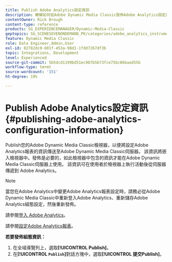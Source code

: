 ```yaml
---
title: Publish Adobe Analytics設定資訊
description: 瞭解如何從Adobe Dynamic Media Classic發佈Adobe Analytics設定資訊。
contentOwner: Rick Brough
content-type: reference
products: SG_EXPERIENCEMANAGER/Dynamic-Media-Classic
geptopics: SG_SCENESEVENONDEMAND_PK/categories/adobe_analytics_instrumentation_kit
feature: Dynamic Media Classic
role: Data Engineer,Admin,User
exl-id: 02782dc0-601f-453a-98d1-1fdd7267df3b
topic: Integrations, Development
level: Experienced
source-git-commit: 5b5dcd1199bd51ec987b5673fce75bc86baad55b
workflow-type: tm+mt
source-wordcount: '151'
ht-degree: 19%

---
```


# Publish Adobe Analytics設定資訊{#publishing-adobe-analytics-configuration-information}

Publish您的Adobe Dynamic Media Classic檢視器，以便將設定Adobe Analytics報表的資訊傳送至Adobe Dynamic Media Classic伺服器。 該資訊將嵌入檢視器中。發佈是必要的，如此檢視器中包含的資訊才能在Adobe Dynamic Media Classic伺服器上使用。 該資訊可在使用者於檢視器上執行活動後從伺服器傳遞到 Adobe Analytics。

>[!NOTE]
>
>當您在Adobe Analytics中變更Adobe Analytics報表設定時，請務必從Adobe Dynamic Media Classic中重新登入Adobe Analytics、重新儲存Adobe Analytics組態設定，然後重新發佈。

請參閱[登入 Adobe Analytics](log-analytics.md#log_in_to_adobe_analytics)。

請參閱[設定Adobe Analytics報表](configuring-analytics-reports.md#configuring_adobe_analytics_reports)。

**若要發佈組態資訊：**

1. 在全域導覽列上，選取&#x200B;**[!UICONTROL Publish]**。
1. 在&#x200B;**[!UICONTROL `Publish`]**&#x200B;對話方塊中，選取&#x200B;**[!UICONTROL 提交Publish]**。
